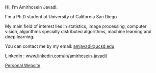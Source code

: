 Hi, I’m Amirhosein Javadi.

I'm a Ph.D student at University of California San Diego

My main field of interest lies in statistics, image processing, computer vision, algorithms specially distributed algorithms, machine learning and deep learning.

You can contact me by my email: amjavadi@ucsd.edu

Linkedin : www.linkedin.com/in/amirhosein-javadi/

[Personal Website](amirhosein-javadi.github.io)
